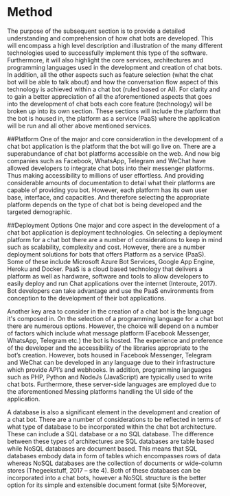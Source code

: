 # Method
The purpose of the subsequent section is to provide a detailed understanding and comprehension of how chat bots are developed. This will encompass a high level description and illustration of the many different technologies used to successfully implement this type of the software. Furthermore, it will also highlight the core services, architectures and programming languages used in the development and creation of chat bots. In addition, all the other aspects such as feature selection (what the chat bot will be able to talk about) and how the conversation flow aspect of this technology is achieved within a chat bot (ruled based or AI).  For clarity and to gain a better appreciation of all the aforementioned aspects that goes into the development of chat bots each core feature (technology) will be broken up into its own section. These sections will include the platform that the bot is housed in, the platform as a service (PaaS) where the application will be run and all other above mentioned services. 

##Platform
One of the major and core consideration in the development of a chat bot application is the platform that the bot will go live on. There are a superabundance of chat bot platforms accessible on the web. And now big companies such as Facebook, WhatsApp, Telegram and WeChat have allowed developers to integrate chat bots into their messenger platforms. Thus making accessibility to millions of user effortless. And providing considerable amounts of documentation to detail what their platforms are capable of providing you bot.  However, each platform has its own user base, interface, and capacities. And therefore selecting the appropriate platform depends on the type of chat bot is being developed and the targeted demographic. 

##Deployment Options
One major and core aspect in the development of a chat bot application is deployment technologies. On selecting a deployment platform for a chat bot there are a number of considerations to keep in mind such as scalability, complexity and cost. However, there are a number deployment solutions for bots that offers Platform as a service (PaaS). Some of these include Microsoft Azure Bot Services, Google App Engine, Heroku and Docker. PaaS is a cloud based technology that delivers a platform as well as hardware, software and tools to allow developers to easily deploy and run Chat applications over the internet (Interoute, 2017). Bot developers can take advantage and use the PaaS environments from conception to the development of their bot applications.

Another key area to consider in the creation of a chat bot is the language it's composed in. On the selection of a programming language for a chat bot there are numerous options. However, the choice will depend on a number of factors which include what message platform (Facebook Messenger, WhatsApp, Telegram etc.) the bot is hosted. The experience and preference of the developer and the accessibility of the libraries appropriate to the bot’s creation. However, bots housed in Facebook Messenger, Telegram and WeChat can be developed in any language due to their infrastructure which provide API’s and webhooks. In addition, programming languages such as PHP, Python and NodeJs (JavaScript) are typically used to write chat bots. Furthermore, these server-side languages are employed due to the aforementioned Messing platforms handling the UI side of the application.

A database is also a significant element in the development and creation of a chat bot. There are a number of considerations to be reflected in terms of what type of database to be incorporated within the chat bot architecture. These can include a SQL database or a no SQL database. The difference between these types of architectures are SQL databases are table based while NoSQL databases are document based. This means that SQL databases embody data in form of tables which encompasses rows of data whereas NoSQL databases are the collection of documents or wide-column stores (Thegeekstuff, 2017 – site 4). Both of these databases can be incorporated into a chat bots, however a NoSQL structure is the better option for its simple and extensible document format (site 5)Moreover, 







